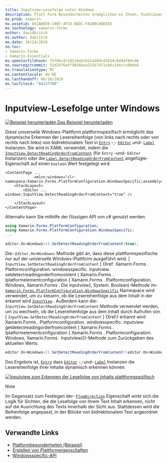 ```yaml
---
title: Inputview-Lesefolge unter Windows
description: Platt Form Besonderheiten ermöglichen es Ihnen, Funktionen zu nutzen, die nur auf einer bestimmten Plattform verfügbar sind, ohne dass benutzerdefinierte Renderer oder Effekte implementiert werden. In diesem Artikel wird erläutert, wie Sie die Windows-plattformspezifische verwenden können, mit der die Lesefolge von bidirektionalem Text dynamisch erkannt werden kann.
ms.prod: xamarin
ms.assetid: E61BAEE0-C8B7-4F33-8DDC-FA1B9CA8E81D
ms.technology: xamarin-forms
author: davidbritch
ms.author: dabritch
ms.date: 10/24/2018
no-loc:
- Xamarin.Forms
- Xamarin.Essentials
ms.openlocfilehash: f5f0bcdc2d2c8eb1b51ad8dcd1014c649af80c90
ms.sourcegitcommit: 32d2476a5f9016baa231b7471c88c1d4ccc08eb8
ms.translationtype: MT
ms.contentlocale: de-DE
ms.lasthandoff: 06/18/2020
ms.locfileid: "84137760"
---
```

# <a name="inputview-reading-order-on-windows"></a>Inputview-Lesefolge unter Windows

[![Beispiel herunterladen](~/media/shared/download.png) Das Beispiel herunterladen](https://docs.microsoft.com/samples/xamarin/xamarin-forms-samples/userinterface-platformspecifics)

Diese universelle Windows-Plattform plattformspezifisch ermöglicht das dynamische Erkennen der Lesereihenfolge (von links nach rechts oder von rechts nach links) von bidirektionalem Text in [`Entry`](xref:Xamarin.Forms.Entry) -,- [`Editor`](xref:Xamarin.Forms.Editor) und- [`Label`](xref:Xamarin.Forms.Label) Instanzen. Sie wird in XAML verwendet, indem die [`InputView.DetectReadingOrderFromContent`](xref:Xamarin.Forms.PlatformConfiguration.WindowsSpecific.InputView.DetectReadingOrderFromContentProperty) (für `Entry` -und- `Editor` Instanzen) oder die [`Label.DetectReadingOrderFromContent`](xref:Xamarin.Forms.PlatformConfiguration.WindowsSpecific.Label.DetectReadingOrderFromContentProperty) angefügte-Eigenschaft auf einen `boolean` Wert festgelegt wird:

```xaml
<ContentPage ...
             xmlns:windows="clr-namespace:Xamarin.Forms.PlatformConfiguration.WindowsSpecific;assembly=Xamarin.Forms.Core">
    <StackLayout>
        <Editor ... windows:InputView.DetectReadingOrderFromContent="true" />
        ...
    </StackLayout>
</ContentPage>
```

Alternativ kann Sie mithilfe der flüssigen API von c# genutzt werden:

```csharp
using Xamarin.Forms.PlatformConfiguration;
using Xamarin.Forms.PlatformConfiguration.WindowsSpecific;
...

editor.On<Windows>().SetDetectReadingOrderFromContent(true);
```

Die- `Editor.On<Windows>` Methode gibt an, dass diese plattformspezifische nur auf der universelle Windows-Plattform ausgeführt wird. [ `InputView.SetDetectReadingOrderFromContent` ] (Xref: Xamarin.Forms . Platformconfiguration. windowsspecific. inputview. setdetectreadingorderfromcontent ( Xamarin.Forms . Iplatformelementconfiguration { Xamarin.Forms . Platformconfiguration. Windows, Xamarin.Forms . Die inputview}, System. Boolean)-Methode im- [`Xamarin.Forms.PlatformConfiguration.WindowsSpecific`](xref:Xamarin.Forms.PlatformConfiguration.WindowsSpecific) Namespace wird verwendet, um zu steuern, ob die Lesereihenfolge aus dem Inhalt in der erkannt wird [`InputView`](xref:Xamarin.Forms.InputView) . Außerdem kann die- `InputView.SetDetectReadingOrderFromContent` Methode verwendet werden, um zu wechseln, ob die Lesereihenfolge aus dem Inhalt durch Aufrufen von [ `InputView.GetDetectReadingOrderFromContent` ] (Xref:) erkannt wird Xamarin.Forms . Platformconfiguration. windowsspecific. inputview. getdetectreadingorderfromcontent ( Xamarin.Forms . Iplatformelementconfiguration { Xamarin.Forms . Platformconfiguration. Windows, Xamarin.Forms . Inputview}))-Methode zum Zurückgeben des aktuellen Werts:

```csharp
editor.On<Windows>().SetDetectReadingOrderFromContent(!editor.On<Windows>().GetDetectReadingOrderFromContent());
```

Das Ergebnis ist, [`Entry`](xref:Xamarin.Forms.Entry) dass [`Editor`](xref:Xamarin.Forms.Editor) -,-und- [`Label`](xref:Xamarin.Forms.Label) Instanzen die Lesereihenfolge ihrer Inhalte dynamisch erkennen können:

[![Inputview zum Erkennen der Lesefolge von Inhalts plattformspezifisch](inputview-reading-order-images/editor-readingorder.png "Inputview zum Erkennen der Lesefolge von Inhalts plattformspezifisch")](inputview-reading-order-images/editor-readingorder-large.png#lightbox "Inputview zum Erkennen der Lesefolge von Inhalts plattformspezifisch")

> [!NOTE]
> Im Gegensatz zum Festlegen der- [`FlowDirection`](xref:Xamarin.Forms.VisualElement.FlowDirection) Eigenschaft wirkt sich die Logik für Sichten, die die Lesefolge von Ihrem Text Inhalt erkennen, nicht auf die Ausrichtung des Texts innerhalb der Sicht aus. Stattdessen wird die Reihenfolge angepasst, in der Blöcke von bidirektionalem Text angeordnet werden.

## <a name="related-links"></a>Verwandte Links

- [Platformbesonderheiten (Beispiel)](https://docs.microsoft.com/samples/xamarin/xamarin-forms-samples/userinterface-platformspecifics)
- [Erstellen von Plattformeigenschaften](~/xamarin-forms/platform/platform-specifics/index.md#creating-platform-specifics)
- [Windowsspecific-API](xref:Xamarin.Forms.PlatformConfiguration.WindowsSpecific)
